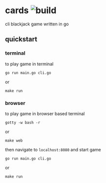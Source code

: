 # cards ![build](https://github.com/abmamo/cards/workflows/build/badge.svg)
cli blackjack game written in go

## quickstart
### terminal
to play game in terminal
```
go run main.go cli.go 
```
or 
```
make run
```
### browser
to play game in browser based terminal
```
gotty -w bash -r
```
or 
```
make web
```
then navigate to ```localhost:8080``` and start game
```
go run main.go cli.go 
```
or 
```
make run

